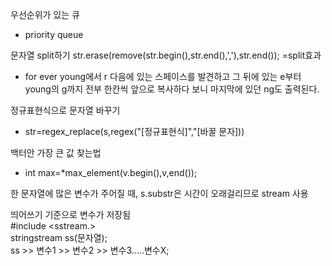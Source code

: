 우선순위가 있는 큐

- priority queue

문자열 split하기
str.erase(remove(str.begin(),str.end(),','),str.end()); =split효과

- for ever young에서 r 다음에 있는 스페이스를 발견하고 그 뒤에 있는 e부터 young의 g까지 전부 한칸씩 앞으로 복사하다 보니 마지막에 있던 ng도 출력된다.

정규표현식으로 문자열 바꾸기

- str=regex_replace(s,regex("[정규표현식]","[바꿀 문자]))

백터안 가장 큰 값 찾는법

- int max=*max_element(v.begin(),v,end());

한 문자열에 많은 변수가 주어질 때, s.substr은 시간이 오래걸리므로 stream 사용

띄어쓰기 기준으로 변수가 저장됨 
<br>#include <sstream.>
<br>stringstream ss(문자열);
<br>ss >> 변수1 >> 변수2 >> 변수3.....변수X;
